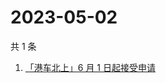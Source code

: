 # 2023-05-02

共 1 条

<!-- BEGIN ZHIHUSEARCH -->
<!-- 最后更新时间 Tue May 02 2023 04:12:05 GMT+0800 (China Standard Time) -->
1. [「港车北上」6 月 1 日起接受申请](https://www.zhihu.com/search?q=「港车北上」6%20月%201%20日起接受申请)
<!-- END ZHIHUSEARCH -->
